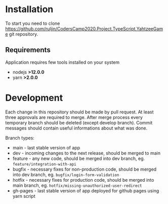 # Installation

To start you need to clone https://github.com/ruljin/CodersCamp2020.Project.TypeScript.YahtzeeGame git repository.

## Requirements

Application requires few tools installed on your system

* nodejs **>12.0.0**
* yarn **>2.0.0**

# Development

Each change in this repository should be made by pull request. At least three approvals are required to merge. After merge process every temporary branch should be deleted (except develop branch). Commit messages should contain useful informations about what was done.

Branch types:
 - main - last stable version of app
 - dev - incoming changes to the next release, should be merged to main
 - feature - any new code, should be merged into dev branch, eg. `feature/integration-with-api`
 - bugfix - necessary fixes for non-production code, should be merged into dev branch, eg. `bugfix/login-form-validation`
 - hotfix - necessary fixes for production code, should be merged into main branch, eg. `hotfix/missing-unauthorized-user-redirect`
 - gh-pages - last stable version of app deployed for github pages using yarn script